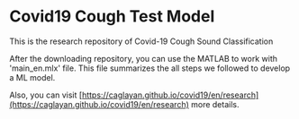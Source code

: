 # Covid19 Cough Test Model 
This is the research repository of Covid-19 Cough Sound Classification 

After the downloading repository, you can use the MATLAB to work with 'main_en.mlx' file. This file summarizes the all steps we followed to develop a ML model.

Also, you can visit [https://caglayan.github.io/covid19/en/research](https://caglayan.github.io/covid19/en/research) more details.


